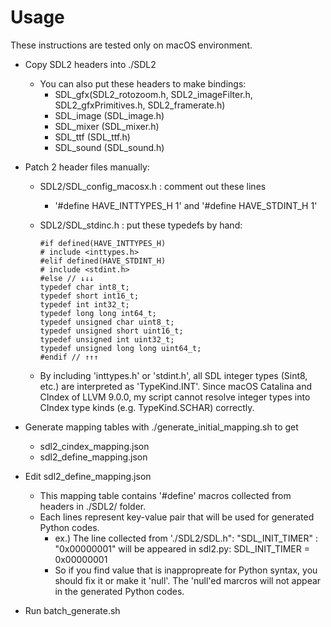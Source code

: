 # Usage #

These instructions are tested only on macOS environment.

*   Copy SDL2 headers into ./SDL2
    *   You can also put these headers to make bindings:
        *   SDL_gfx(SDL2_rotozoom.h, SDL2_imageFilter.h, SDL2_gfxPrimitives.h, SDL2_framerate.h)
        *   SDL_image (SDL_image.h)
        *   SDL_mixer (SDL_mixer.h)
        *   SDL_ttf (SDL_ttf.h)
        *   SDL_sound (SDL_sound.h)

*   Patch 2 header files manually:
    *   SDL2/SDL_config_macosx.h : comment out these lines
        *   '#define HAVE_INTTYPES_H 1' and '#define HAVE_STDINT_H 1'
    *   SDL2/SDL_stdinc.h : put these typedefs by hand:

            #if defined(HAVE_INTTYPES_H)
            # include <inttypes.h>
            #elif defined(HAVE_STDINT_H)
            # include <stdint.h>
            #else // ↓↓↓
            typedef char int8_t;
            typedef short int16_t;
            typedef int int32_t;
            typedef long long int64_t;
            typedef unsigned char uint8_t;
            typedef unsigned short uint16_t;
            typedef unsigned int uint32_t;
            typedef unsigned long long uint64_t;
            #endif // ↑↑↑

    *   By including 'inttypes.h' or 'stdint.h', all SDL integer types (Sint8, etc.) are interpreted as 'TypeKind.INT'. Since macOS Catalina and CIndex of LLVM 9.0.0, my script cannot resolve integer types into CIndex type kinds (e.g. TypeKind.SCHAR) correctly.

*   Generate mapping tables with ./generate_initial_mapping.sh to get
    *   sdl2_cindex_mapping.json
    *   sdl2_define_mapping.json

*   Edit sdl2_define_mapping.json
    *   This mapping table contains '#define' macros collected from headers in ./SDL2/ folder.
    *   Each lines represent key-value pair that will be used for generated Python codes.
        *   ex.) The line collected from './SDL2/SDL.h":
                "SDL_INIT_TIMER" : "0x00000001"
            will be appeared in sdl2.py:
                SDL_INIT_TIMER = 0x00000001
        *   So if you find value that is inappropreate for Python syntax,
            you should fix it or make it 'null'. The 'null'ed marcros will not
            appear in the generated Python codes.

*   Run batch_generate.sh
